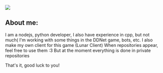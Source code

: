 ![](https://usagif.com/wp-content/uploads/2021/4fh5wi/pepefrg-34.gif)

## About me:
I am a nodejs, python developer, I also have experience in cpp, but not much(
I'm working with some things in the DDNet game, bots, etc.
I also make my own client for this game (Lunar Client)
When repositories appear, feel free to use them :3
But at the moment everything is done in private repositories

That's it, good luck to you!
